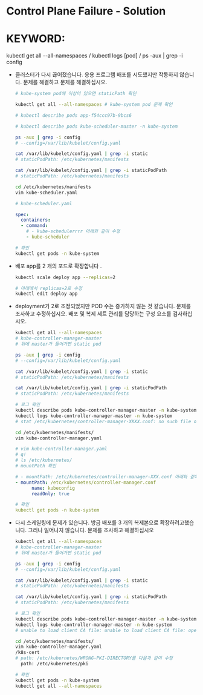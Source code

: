 # Control Plane Failure - Solution

# KEYWORD:
kubectl get all --all-namespaces /
kubectl logs [pod] /
ps -aux | grep -i config

- 클러스터가 다시 끊어졌습니다. 응용 프로그램 배포를 시도했지만 작동하지 않습니다. 문제를 해결하고 문제를 해결하십시오.

    ```bash
    # kube-system pod에 이상이 있으면 staticPath 확인

    kubectl get all --all-namespaces # kube-system pod 문제 확인

    # kubectl describe pods app-f54ccc97b-9bcs6

    # kubectl describe pods kube-scheduler-master -n kube-system

    ps -aux | grep -i config
    # --config=/var/lib/kubelet/config.yaml

    cat /var/lib/kubelet/config.yaml | grep -i static
    # staticPodPath: /etc/kubernetes/manifests

    cat /var/lib/kubelet/config.yaml | grep -i staticPodPath
    # staticPodPath: /etc/kubernetes/manifests

    cd /etc/kubernetes/manifests
    vim kube-scheduler.yaml
    ```

    ```yaml
    # kube-scheduler.yaml

    spec:
      containers:
      - command:
        # - kube-schedulerrrr 아래와 같이 수정
        - kube-scheduler
    ```

    ```bash
    # 확인
    kubectl get pods -n kube-system
    ```

- 배포 app를 2 개의 포드로 확장합니다 .

    ```bash
    kubectl scale deploy app --replicas=2

    # 아래에서 replicas=2로 수정
    kubectl edit deploy app
    ```

- deployment가 2로 조정되었지만 POD 수는 증가하지 않는 것 같습니다. 문제를 조사하고 수정하십시오. 배포 및 복제 세트 관리를 담당하는 구성 요소를 검사하십시오.

    ```bash
    kubectl get all --all-namespaces
    # kube-controller-manager-master
    # 뒤에 master가 들어가면 static pod

    ps -aux | grep -i config
    # --config=/var/lib/kubelet/config.yaml

    cat /var/lib/kubelet/config.yaml | grep -i static
    # staticPodPath: /etc/kubernetes/manifests

    cat /var/lib/kubelet/config.yaml | grep -i staticPodPath
    # staticPodPath: /etc/kubernetes/manifests

    # 로그 확인
    kubectl describe pods kube-controller-manager-master -n kube-system
    kubectl logs kube-controller-manager-master -n kube-system
    # stat /etc/kubernetes/controller-manager-XXXX.conf: no such file or directory

    cd /etc/kubernetes/manifests/
    vim kube-controller-manager.yaml
    ```

    ```yaml
    # vim kube-controller-manager.yaml
    # q!
    # ls /etc/kubernetes/
    # mountPath 확인

    # - mountPath: /etc/kubernetes/controller-manager-XXX.conf 아래와 같이 수정
    - mountPath: /etc/kubernetes/controller-manager.conf
          name: kubeconfig
          readOnly: true
    ```

    ```yaml
    # 확인
    kubectl get pods -n kube-system
    ```

- 다시 스케일링에 문제가 있습니다. 방금 배포를 3 개의 복제본으로 확장하려고했습니다. 그러나 일어나지 않습니다. 문제를 조사하고 해결하십시오

    ```bash
    kubectl get all --all-namespaces
    # kube-controller-manager-master
    # 뒤에 master가 들어가면 static pod

    ps -aux | grep -i config
    # --config=/var/lib/kubelet/config.yaml

    cat /var/lib/kubelet/config.yaml | grep -i static
    # staticPodPath: /etc/kubernetes/manifests

    cat /var/lib/kubelet/config.yaml | grep -i staticPodPath
    # staticPodPath: /etc/kubernetes/manifests

    # 로그 확인
    kubectl describe pods kube-controller-manager-master -n kube-system
    kubectl logs kube-controller-manager-master -n kube-system
    # unable to load client CA file: unable to load client CA file: open /etc/kubernetes/pki/ca.crt: no such file or directory

    cd /etc/kubernetes/manifests/
    vim kube-controller-manager.yaml
    /k8s-cert 
    # path: /etc/kubernetes/WRONG-PKI-DIRECTORY를 다음과 같이 수정
      path: /etc/kubernetes/pki
    ```

    ```bash
    # 확인
    kubectl get pods -n kube-system
    kubectl get all --all-namespaces
    ```